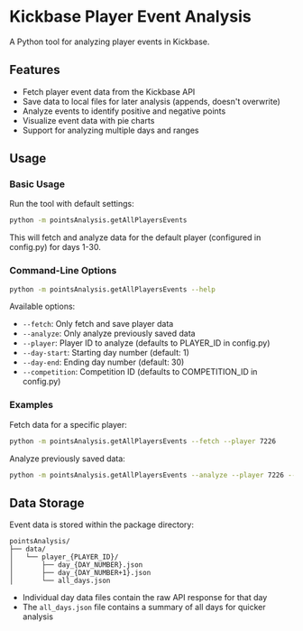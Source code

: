 # Kickbase Player Event Analysis

A Python tool for analyzing player events in Kickbase.

## Features

- Fetch player event data from the Kickbase API
- Save data to local files for later analysis (appends, doesn't overwrite)
- Analyze events to identify positive and negative points
- Visualize event data with pie charts
- Support for analyzing multiple days and ranges

## Usage

### Basic Usage

Run the tool with default settings:

```bash
python -m pointsAnalysis.getAllPlayersEvents
```

This will fetch and analyze data for the default player (configured in config.py) for days 1-30.

### Command-Line Options

```bash
python -m pointsAnalysis.getAllPlayersEvents --help
```

Available options:

- `--fetch`: Only fetch and save player data
- `--analyze`: Only analyze previously saved data
- `--player`: Player ID to analyze (defaults to PLAYER_ID in config.py)
- `--day-start`: Starting day number (default: 1)
- `--day-end`: Ending day number (default: 30)
- `--competition`: Competition ID (defaults to COMPETITION_ID in config.py)

### Examples

Fetch data for a specific player:
```bash
python -m pointsAnalysis.getAllPlayersEvents --fetch --player 7226
```

Analyze previously saved data:
```bash
python -m pointsAnalysis.getAllPlayersEvents --analyze --player 7226 --day-start 1 --day-end 10
```

## Data Storage

Event data is stored within the package directory:

```
pointsAnalysis/
├── data/
│   └── player_{PLAYER_ID}/
│       ├── day_{DAY_NUMBER}.json
│       ├── day_{DAY_NUMBER+1}.json
│       └── all_days.json
```

- Individual day data files contain the raw API response for that day
- The `all_days.json` file contains a summary of all days for quicker analysis